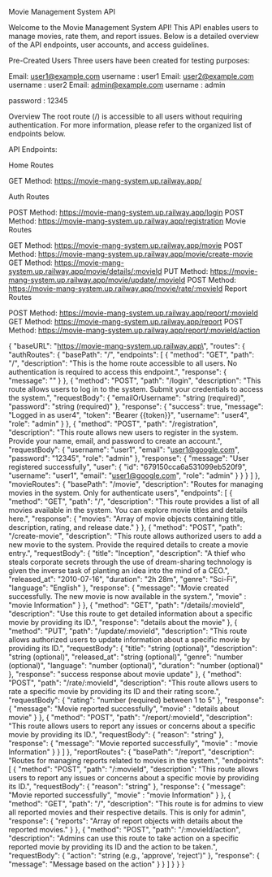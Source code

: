 <!-- Movie Management System API

Welcome to the Movie Management System API! This API enables users to manage movies, rate them, and report issues. Below is a detailed overview of the API endpoints, user accounts, and access guidelines.


Pre-Created Users
Three users have been created for testing purposes:

Email: user1@example.com	username : user1
Email: user2@example.com	username : user2 
Email: admin@example.com	username : admin

password : 12345

Overview
The root route (/) is accessible to all users without requiring authentication. For more information, please refer to the organized list of endpoints below.

API Endpoints:
        
Home Routes

GET Method: https://movie-mang-system.up.railway.app/

Auth Routes

POST Method: https://movie-mang-system.up.railway.app/login
POST Method: https://movie-mang-system.up.railway.app/registration
Movie Routes

GET Method: https://movie-mang-system.up.railway.app/movie
POST Method: https://movie-mang-system.up.railway.app/movie/create-movie
GET Method: https://movie-mang-system.up.railway.app/movie/details/:movieId
PUT Method: https://movie-mang-system.up.railway.app/movie/update/:movieId
POST Method: https://movie-mang-system.up.railway.app/movie/rate/:movieId
Report Routes

POST Method: https://movie-mang-system.up.railway.app/report/:movieId
GET Method: https://movie-mang-system.up.railway.app/report
POST Method: https://movie-mang-system.up.railway.app/report/:movieId/action


{
  "baseURL": "https://movie-mang-system.up.railway.app",
  "routes": {
    "authRoutes": {
      "basePath": "/",
      "endpoints": [
        {
          "method": "GET",
          "path": "/",
          "description": "This is the home route accessible to all users. No authentication is required to access this endpoint.",
          "response": {
            "message": ""
          }
        },
        {
          "method": "POST",
          "path": "/login",
          "description": "This route allows users to log in to the system. Submit your credentials to access the system.",
          "requestBody": {
            "emailOrUsername": "string (required)",
            "password": "string (required)"
          },
          "response": {
            "success": true,
            "message": "Logged in as user4",
            "token": "Bearer {{token}}",
            "username": "user4",
            "role": "admin"
        }
        },
        {
          "method": "POST",
          "path": "/registration",
          "description": "This route allows new users to register in the system. Provide your name, email, and password to create an account.",
          "requestBody": {    
              "username": "user1",
              "email": "user1@google.com",
              "password": "12345",
              "role": "admin"           
          },
          "response": {
            "message": "User registered successfully",
            "user": {
                "id": "679150cca6a531099eb520f9",
                "username": "user1",
                "email": "user1@google.com",
                "role": "admin"
            }
          }
        }
      ]
    },
    "movieRoutes": {
      "basePath": "/movie",
      "description": "Routes for managing movies in the system. Only for authenticate users",
      "endpoints": [
        {
          "method": "GET",
          "path": "/",
          "description": "This route provides a list of all movies available in the system. You can explore movie titles and details here.",
          "response": {
            "movies": "Array of movie objects containing title, description, rating, and release date."
          }
        },
        {
          "method": "POST",
          "path": "/create-movie",
          "description": "This route allows authorized users to add a new movie to the system. Provide the required details to create a movie entry.",
          "requestBody": {
            "title": "Inception",
            "description": "A thief who steals corporate secrets through the use of dream-sharing technology is given the inverse task of planting an idea into the mind of a CEO.",
            "released_at": "2010-07-16",
            "duration": "2h 28m",
            "genre": "Sci-Fi",
            "language": "English"
          },
          "response": {
            "message": "Movie created successfully. The new movie is now available in the system.",
            "movie" : "movie Information"
          }
        },
        {
          "method": "GET",
          "path": "/details/:movieId",
          "description": "Use this route to get detailed information about a specific movie by providing its ID.",
          "response": "details about the movie"
        },
        {
          "method": "PUT",
          "path": "/update/:movieId",
          "description": "This route allows authorized users to update information about a specific movie by providing its ID.",
          "requestBody": {
            "title": "string (optional)",
            "description": "string (optional)",
            "released_at": "string (optional)",
            "genre": "number (optional)",
            "language": "number (optional)",
            "duration": "number (optional)"
          },
          "response": "success response about movie update"
        },
        {
          "method": "POST",
          "path": "/rate/:movieId",
          "description": "This route allows users to rate a specific movie by providing its ID and their rating score.",
          "requestBody": {
            "rating": "number (required) between 1 to 5"
          },
          "response": {
            "message": "Movie reported successfully",
            "movie" : "details about movie"
          }
        },
        {
          "method": "POST",
          "path": "/report/:movieId",
          "description": "This route allows users to report any issues or concerns about a specific movie by providing its ID.",
          "requestBody": {
            "reason": "string"
          },
          "response": {
            "message": "Movie reported successfully",
            "movie" : "movie Information"
          }
        }
      ]
    },
    "reportRoutes": {
      "basePath": "/report",
      "description": "Routes for managing reports related to movies in the system.",
      "endpoints": [
        {
          "method": "POST",
          "path": "/:movieId",
          "description": "This route allows users to report any issues or concerns about a specific movie by providing its ID.",
          "requestBody": {
            "reason": "string"
          },
          "response": {
            "message": "Movie reported successfully",
            "movie" : "movie Information"
          }
        },
        {
          "method": "GET",
          "path": "/",
          "description": "This route is for admins to view all reported movies and their respective details. This is only for admin",
          "response": {
            "reports": "Array of report objects with details about the reported movies."
          }
        },
        {
          "method": "POST",
          "path": "/:movieId/action",
          "description": "Admins can use this route to take action on a specific reported movie by providing its ID and the action to be taken.",
          "requestBody": {
            "action": "string (e.g., 'approve', 'reject')"
          },
          "response": {
            "message": "Message  based on the action"
          }
        }
      ]
    }
  }
} -->



Movie Management System API

Welcome to the Movie Management System API! This API enables users to
manage movies, rate them, and report issues. Below is a detailed
overview of the API endpoints, user accounts, and access guidelines.

Pre-Created Users Three users have been created for testing purposes:

Email: user1@example.com username : user1 Email: user2@example.com
username : user2 Email: admin@example.com username : admin

password : 12345

Overview The root route (/) is accessible to all users without requiring
authentication. For more information, please refer to the organized list
of endpoints below.

API Endpoints:

Home Routes

GET Method: https://movie-mang-system.up.railway.app/

Auth Routes

POST Method: https://movie-mang-system.up.railway.app/login POST Method:
https://movie-mang-system.up.railway.app/registration Movie Routes

GET Method: https://movie-mang-system.up.railway.app/movie POST Method:
https://movie-mang-system.up.railway.app/movie/create-movie GET Method:
https://movie-mang-system.up.railway.app/movie/details/:movieId PUT
Method: https://movie-mang-system.up.railway.app/movie/update/:movieId
POST Method:
https://movie-mang-system.up.railway.app/movie/rate/:movieId Report
Routes

POST Method: https://movie-mang-system.up.railway.app/report/:movieId
GET Method: https://movie-mang-system.up.railway.app/report POST Method:
https://movie-mang-system.up.railway.app/report/:movieId/action

{ \"baseURL\": \"https://movie-mang-system.up.railway.app\", \"routes\":
{ \"authRoutes\": { \"basePath\": \"/\", \"endpoints\": \[ { \"method\":
\"GET\", \"path\": \"/\", \"description\": \"This is the home route
accessible to all users. No authentication is required to access this
endpoint.\", \"response\": { \"message\": \"\" } }, { \"method\":
\"POST\", \"path\": \"/login\", \"description\": \"This route allows
users to log in to the system. Submit your credentials to access the
system.\", \"requestBody\": { \"emailOrUsername\": \"string
(required)\", \"password\": \"string (required)\" }, \"response\": {
\"success\": true, \"message\": \"Logged in as user4\", \"token\":
\"Bearer {{token}}\", \"username\": \"user4\", \"role\": \"admin\" } },
{ \"method\": \"POST\", \"path\": \"/registration\", \"description\":
\"This route allows new users to register in the system. Provide your
name, email, and password to create an account.\", \"requestBody\": {
\"username\": \"user1\", \"email\": \"user1@google.com\", \"password\":
\"12345\", \"role\": \"admin\" }, \"response\": { \"message\": \"User
registered successfully\", \"user\": { \"id\":
\"679150cca6a531099eb520f9\", \"username\": \"user1\", \"email\":
\"user1@google.com\", \"role\": \"admin\" } } } \] }, \"movieRoutes\": {
\"basePath\": \"/movie\", \"description\": \"Routes for managing movies
in the system. Only for authenticate users\", \"endpoints\": \[ {
\"method\": \"GET\", \"path\": \"/\", \"description\": \"This route
provides a list of all movies available in the system. You can explore
movie titles and details here.\", \"response\": { \"movies\": \"Array of
movie objects containing title, description, rating, and release date.\"
} }, { \"method\": \"POST\", \"path\": \"/create-movie\",
\"description\": \"This route allows authorized users to add a new movie
to the system. Provide the required details to create a movie entry.\",
\"requestBody\": { \"title\": \"Inception\", \"description\": \"A thief
who steals corporate secrets through the use of dream-sharing technology
is given the inverse task of planting an idea into the mind of a CEO.\",
\"released_at\": \"2010-07-16\", \"duration\": \"2h 28m\", \"genre\":
\"Sci-Fi\", \"language\": \"English\" }, \"response\": { \"message\":
\"Movie created successfully. The new movie is now available in the
system.\", \"movie\" : \"movie Information\" } }, { \"method\": \"GET\",
\"path\": \"/details/:movieId\", \"description\": \"Use this route to
get detailed information about a specific movie by providing its ID.\",
\"response\": \"details about the movie\" }, { \"method\": \"PUT\",
\"path\": \"/update/:movieId\", \"description\": \"This route allows
authorized users to update information about a specific movie by
providing its ID.\", \"requestBody\": { \"title\": \"string
(optional)\", \"description\": \"string (optional)\", \"released_at\":
\"string (optional)\", \"genre\": \"number (optional)\", \"language\":
\"number (optional)\", \"duration\": \"number (optional)\" },
\"response\": \"success response about movie update\" }, { \"method\":
\"POST\", \"path\": \"/rate/:movieId\", \"description\": \"This route
allows users to rate a specific movie by providing its ID and their
rating score.\", \"requestBody\": { \"rating\": \"number (required)
between 1 to 5\" }, \"response\": { \"message\": \"Movie reported
successfully\", \"movie\" : \"details about movie\" } }, { \"method\":
\"POST\", \"path\": \"/report/:movieId\", \"description\": \"This route
allows users to report any issues or concerns about a specific movie by
providing its ID.\", \"requestBody\": { \"reason\": \"string\" },
\"response\": { \"message\": \"Movie reported successfully\", \"movie\"
: \"movie Information\" } } \] }, \"reportRoutes\": { \"basePath\":
\"/report\", \"description\": \"Routes for managing reports related to
movies in the system.\", \"endpoints\": \[ { \"method\": \"POST\",
\"path\": \"/:movieId\", \"description\": \"This route allows users to
report any issues or concerns about a specific movie by providing its
ID.\", \"requestBody\": { \"reason\": \"string\" }, \"response\": {
\"message\": \"Movie reported successfully\", \"movie\" : \"movie
Information\" } }, { \"method\": \"GET\", \"path\": \"/\",
\"description\": \"This route is for admins to view all reported movies
and their respective details. This is only for admin\", \"response\": {
\"reports\": \"Array of report objects with details about the reported
movies.\" } }, { \"method\": \"POST\", \"path\": \"/:movieId/action\",
\"description\": \"Admins can use this route to take action on a
specific reported movie by providing its ID and the action to be
taken.\", \"requestBody\": { \"action\": \"string (e.g., \'approve\',
\'reject\')\" }, \"response\": { \"message\": \"Message based on the
action\" } } \] } } }
